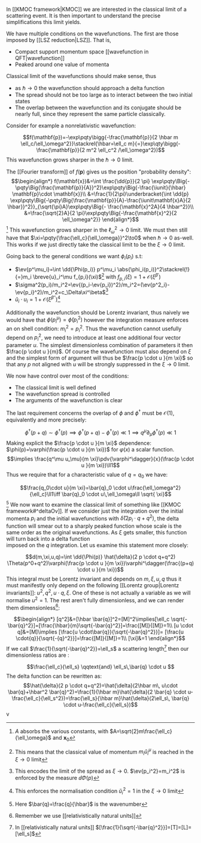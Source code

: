 In [[KMOC framework|KMOC]] we are interested in the classical limit of a scattering event. It is then important to understand the precise simplifications this limit yields. 


We have multiple conditions on the wavefunctions. The first are those imposed by [[LSZ reduction|LSZ]]. That is,

- Compact support momentum space [[wavefunction in QFT|wavefunction]]
- Peaked around one value of momenta

Classical limit of the wavefunctions should make sense, thus 

- as $\hbar \to 0$ the wavefunction should approach a delta function
- The spread should not be too large as to interact between the two initial states
- The overlap between the wavefunction and its conjugate should be nearly full, since they represent the same particle classically.

Consider for example a nonrelativistic wavefunction:

$$f(\mathbf{p})=-\exp\pqty\bigg{-\frac{\mathbf{p}}{2 \hbar m \ell_c/\ell_\omega^2}}\stackrel{\hbar=\ell_c m}{=}\exp\qty\bigg(-\frac{\mathbf{p}}{2 m^2 \ell_c^2 /\ell_\omega^2})$$
This wavefunction grows sharper in the $\hbar \to 0$ limit. 

The [[Fourier transform]] of $f(\mathbf{p})$ gives us the position "probability density":
$$\begin{align*}
f(\mathbf{x})&=\int \frac{\dd{p}}{2 \pi} \exp\pqty\Big{-\pqty\Big{\frac{\mathbf{p}}{A}}^2}\exp\pqty\Big{-\frac{\iunit}{\hbar} \mathbf{p}\cdot \mathbf{x}}\\
&=\frac{1}{2\pi}\underbracket{\int \dd{p} \exp\pqty\Big{-\pqty\Big{\frac{\mathbf{p}}{A}-\frac{\iunit\mathbf{x}A}{2 \hbar}}^2}}_{\sqrt{\pi}A}\exp\pqty\Big{- \frac{\mathbf{x}^2A}{4 \hbar^2}}\\
&=\frac{\sqrt{2}A}{2 \pi}\exp\pqty\Big{-\frac{\mathbf{x}^2}{2 \ell_\omega^2}}
\end{align*}$$
[^x0]
This wavefunction grows sharper in the $\ell_\omega^2 \to 0$ limit. We must then still have that $\xi=\pqty{\frac{\ell_c}{\ell_\omega}}^2\to0$ when $\hbar \to 0$ as-well. This works if we just directly take the classical limit to be the $\xi \to 0$ limit.


Going back to the general conditions we want $\phi_i(p_i)$ s.t:

- $\ev{p^\mu_i}=\int \dd{\Phi(p_i)} p^\mu_i \abs{\phi_i(p_i)}^2\stackrel{!}{=}m_i \breve{u}_i^\mu f_{p,i}(\xi)$[^around] with $f_{p,i}(\xi)=1+\mathcal{O}(\xi^{\beta'})$
- $\sigma^2(p_i)/m_i^2=\ev{(p_i-\ev{p_i})^2}/m_i^2=(\ev{p^2_i}-\ev{p_i}^2)/m_i^2=c_\Delta\xi^\beta$[^spread]
- $\breve{u}_i \cdot u_i = 1+ \mathcal{O}(\xi^{\beta''})$[^normalise]

Additionally the wavefunction should be Lorentz invariant, thus naively we would have that $\phi(p_i^\mu)=\tilde{\phi}(p_i^2)$ however the integration measure enforces an on shell condition: $m_i^2=p_i^2$. Thus the wavefunction cannot usefully depend on $p_i^2$, we need to introduce at least one additional four vector parameter $u$. The simplest dimensionless combination of parameters it then $\frac{p \cdot u }{m}$. Of course the wavefunction must also depend on $\xi$ and the simplest form of argument will thus be $\frac{p \cdot u }{m \xi}$ so that any $p$ not aligned with $u$ will be strongly suppressed in the $\xi \to0$ limit.

We now have control over most of the conditions:

- The classical limit is well defined
- The wavefunction spread is controlled
- The arguments of the wavefunction is clear

The last requirement concerns the  overlap of $\phi$ and $\phi^\dagger$ must be $\mathcal{O}(1)$, equivalently and more precisely:

$$\phi^\dagger(p+q)\sim \phi^\dagger(p) \implies \phi^\dagger(p+q)- \phi^\dagger(p)\ll 1 \implies q^\mu\partial_\mu{\phi^\dagger}(p)\ll1$$
Making explicit the $\frac{p \cdot u }{m \xi}$ dependence: $\phi(p)=\varphi(\frac{p \cdot u }{m \xi})$   for $\varphi(x)$ a scalar function.
$$\implies \frac{q^\mu u_\mu}{m \xi}\pdv{\varphi^\dagger}{x}(\frac{p \cdot u }{m \xi})\ll1$$
Thus we require that for a characteristic value of $q=q_0$ we have:

$$\frac{q_0\cdot u}{m \xi}=\bar{q}_0 \cdot u\frac{\ell_\omega^2}{\ell_c}\ll1\iff \bar{q}_0 \cdot u\,\ell_\omega\ll \sqrt{ \xi}$$[^barnotation]
We now want to examine the classical limit of something like  [[KMOC framework#^deltaOv]]. If we consider just the integration over the initial momenta $p_i$ and the initial wavefunctions with $\hat{\delta}(2 p_i \cdot q+q^2)$, the delta function will smear out to a sharply peaked function whose scale is the same order as the original wavefunctions. As $\xi$ gets smaller, this function will turn back into a delta function  
imposed on the $q$ integration. Let us examine this statement more closely:

$$d(m,\xi,u,q)=\int \dd{\Phi(p)} \hat{\delta}(2 p \cdot q+q^2) \Theta(p^0+q^2)\varphi(\frac{p \cdot u }{m \xi})\varphi^\dagger(\frac{(p+q) \cdot u }{m \xi})$$
This integral must be Lorentz invariant and depends on $m,\xi, u,q$ thus it must manifestly only depend on the following [[Lorentz group|Lorentz invariants]]: $u^2,q^2,u \cdot q, \xi$. One of these is not actually a variable as we will normalise $u^2=1$. The rest aren't fully dimensionless, and we can render them dimensionless[^1]:

$$\begin{align*}
[q^2]&=[\hbar \bar{q}]^2=[M]^2\implies[\ell_c \sqrt{-\bar{q}^2}]=[\frac{\hbar}{m}\sqrt{-\bar{q}^2}]=\frac{[M]}{[M]}=1\\
[u \cdot q]&=[M]\implies [\frac{u \cdot\bar{q}}{\sqrt{-\bar{q}^2}}]= [\frac{u \cdot{q}}{\sqrt{-{q}^2}}]=\frac{[M]}{[M]}=1\\
[\xi]&=1
\end{align*}$$
If we call $\frac{1}{\sqrt{-\bar{q}^2}}=\ell_s$ a scattering length[^2] then our dimensionless ratios are :

$$\frac{\ell_c}{\ell_s} \qqtext{and} \ell_s\,\bar{q} \cdot u $$
The delta function can be rewritten as:
$$\hat{\delta}(2 p \cdot q+q^2)=\hat{\delta}(2\hbar m\, u\cdot \bar{q}+\hbar^2 \bar{q}^2)=\frac{1}{\hbar m}\hat{\delta}(2 \bar{q} \cdot u-\frac{\ell_c}{\ell_s^2})=\frac{\ell_s}{\hbar m}\hat{\delta}(2\ell_s\, \bar{q} \cdot u-\frac{\ell_c}{\ell_s})$$
v          

[^x0]: $A$ absorbs the various constants, with $A=\sqrt{2}m\frac{\ell_c}{\ell_\omega}$ and $\mathbf{x}_0$ 

[^around]: This means that the classical value of momentum $m_i \breve{u}_i^\mu$ is reached in the $\xi \to 0$ limit

[^spread]: This encodes the limit of the spread as $\xi \to0$. $\ev{p_i^2}=m_i^2$ is enforced by the measure $\dd{\Phi(p)}$

[^normalise]: This enforces the normalisation condition $\breve{u}_i^2=1$ in the $\xi \to0$ limit 

[^barnotation]: Here $\bar{q}=\frac{q}{\hbar}$ is the wavenumber

[^1]: Remember we use [[relativistically natural units]]
[^2]: In [[relativistically natural units]] $[\frac{1}{\sqrt{-\bar{q}^2}}]=[T]=[L]=[\ell_s]$